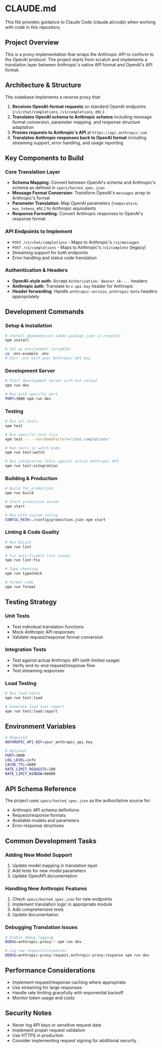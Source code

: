 # CLAUDE.md

This file provides guidance to Claude Code (claude.ai/code) when working with code in this repository.

## Project Overview

This is a proxy implementation that wraps the Anthropic API to conform to the OpenAI protocol. The project starts from scratch and implements a translation layer between Anthropic's native API format and OpenAI's API format.

## Architecture & Structure

The codebase implements a reverse proxy that:
1. **Receives OpenAI-format requests** on standard OpenAI endpoints (`/v1/chat/completions`, `/v1/completions`, etc.)
2. **Translates OpenAI schema to Anthropic schema** including message format conversion, parameter mapping, and response structure adaptation
3. **Proxies requests to Anthropic's API** at `https://api.anthropic.com`
4. **Translates Anthropic responses back to OpenAI format** including streaming support, error handling, and usage reporting

## Key Components to Build

### Core Translation Layer
- **Schema Mapping**: Convert between OpenAI's schema and Anthropic's schema as defined in `specs/hosted_spec.json`
- **Message Format Conversion**: Transform OpenAI's `messages` array to Anthropic's format
- **Parameter Translation**: Map OpenAI parameters (`temperature`, `max_tokens`, etc.) to Anthropic equivalents
- **Response Formatting**: Convert Anthropic responses to OpenAI's response format

### API Endpoints to Implement
- `POST /v1/chat/completions` - Maps to Anthropic's `/v1/messages`
- `POST /v1/completions` - Maps to Anthropic's `/v1/complete` (legacy)
- Streaming support for both endpoints
- Error handling and status code translation

### Authentication & Headers
- **OpenAI-style auth**: Accept `Authorization: Bearer sk-...` headers
- **Anthropic auth**: Translate to `x-api-key` header for Anthropic
- **Header forwarding**: Handle `anthropic-version`, `anthropic-beta` headers appropriately

## Development Commands

### Setup & Installation
```bash
# Install dependencies (when package.json is created)
npm install

# Set up environment variables
cp .env.example .env
# Edit .env with your Anthropic API key
```

### Development Server
```bash
# Start development server with hot reload
npm run dev

# Run with specific port
PORT=3000 npm run dev
```

### Testing
```bash
# Run all tests
npm test

# Run specific test file
npm test -- --testNamePattern="chat completions"

# Run tests in watch mode
npm run test:watch

# Run integration tests against actual Anthropic API
npm run test:integration
```

### Building & Production
```bash
# Build for production
npm run build

# Start production server
npm start

# Run with custom config
CONFIG_PATH=./config/production.json npm start
```

### Linting & Code Quality
```bash
# Run ESLint
npm run lint

# Fix auto-fixable lint issues
npm run lint:fix

# Type checking
npm run typecheck

# Format code
npm run format
```

## Testing Strategy

### Unit Tests
- Test individual translation functions
- Mock Anthropic API responses
- Validate request/response format conversion

### Integration Tests
- Test against actual Anthropic API (with limited usage)
- Verify end-to-end request/response flow
- Test streaming responses

### Load Testing
```bash
# Run load tests
npm run test:load

# Generate load test report
npm run test:load:report
```

## Environment Variables

```bash
# Required
ANTHROPIC_API_KEY=your_anthropic_api_key

# Optional
PORT=3000
LOG_LEVEL=info
CACHE_TTL=3600
RATE_LIMIT_REQUESTS=100
RATE_LIMIT_WINDOW=60000
```

## API Schema Reference

The project uses `specs/hosted_spec.json` as the authoritative source for:
- Anthropic API schema definitions
- Request/response formats
- Available models and parameters
- Error response structures

## Common Development Tasks

### Adding New Model Support
1. Update model mapping in translation layer
2. Add tests for new model parameters
3. Update OpenAPI documentation

### Handling New Anthropic Features
1. Check `specs/hosted_spec.json` for new endpoints
2. Implement translation logic in appropriate module
3. Add comprehensive tests
4. Update documentation

### Debugging Translation Issues
```bash
# Enable debug logging
DEBUG=anthropic-proxy:* npm run dev

# Log raw requests/responses
DEBUG=anthropic-proxy:request,anthropic-proxy:response npm run dev
```

## Performance Considerations
- Implement request/response caching where appropriate
- Use streaming for large responses
- Handle rate limiting gracefully with exponential backoff
- Monitor token usage and costs

## Security Notes
- Never log API keys or sensitive request data
- Implement proper request validation
- Use HTTPS in production
- Consider implementing request signing for additional security